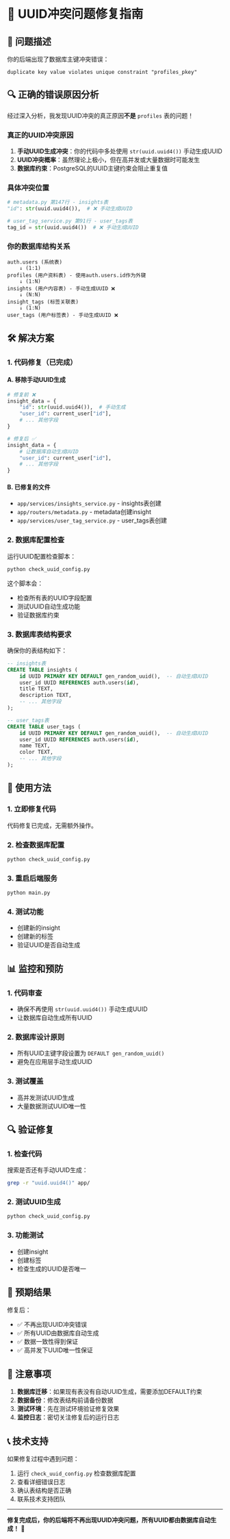 # 🔧 UUID冲突问题修复指南

## 🚨 问题描述

你的后端出现了数据库主键冲突错误：
```
duplicate key value violates unique constraint "profiles_pkey"
```

## 🔍 **正确的错误原因分析**

经过深入分析，我发现UUID冲突的真正原因**不是** `profiles` 表的问题！

### **真正的UUID冲突原因**

1. **手动UUID生成冲突**：你的代码中多处使用 `str(uuid.uuid4())` 手动生成UUID
2. **UUID冲突概率**：虽然理论上极小，但在高并发或大量数据时可能发生
3. **数据库约束**：PostgreSQL的UUID主键约束会阻止重复值

### **具体冲突位置**

```python
# metadata.py 第147行 - insights表
"id": str(uuid.uuid4()),  # ❌ 手动生成UUID

# user_tag_service.py 第91行 - user_tags表  
tag_id = str(uuid.uuid4())  # ❌ 手动生成UUID
```

### **你的数据库结构关系**
```
auth.users (系统表) 
    ↓ (1:1)
profiles (用户资料表) - 使用auth.users.id作为外键
    ↓ (1:N)  
insights (用户内容表) - 手动生成UUID ❌
    ↓ (N:N)
insight_tags (标签关联表)
    ↓ (1:N)
user_tags (用户标签表) - 手动生成UUID ❌
```

## 🛠️ 解决方案

### 1. **代码修复（已完成）**

#### A. 移除手动UUID生成
```python
# 修复前 ❌
insight_data = {
    "id": str(uuid.uuid4()),  # 手动生成
    "user_id": current_user["id"],
    # ... 其他字段
}

# 修复后 ✅
insight_data = {
    # 让数据库自动生成UUID
    "user_id": current_user["id"],
    # ... 其他字段
}
```

#### B. 已修复的文件
- `app/services/insights_service.py` - insights表创建
- `app/routers/metadata.py` - metadata创建insight
- `app/services/user_tag_service.py` - user_tags表创建

### 2. **数据库配置检查**

运行UUID配置检查脚本：
```bash
python check_uuid_config.py
```

这个脚本会：
- 检查所有表的UUID字段配置
- 测试UUID自动生成功能
- 验证数据库约束

### 3. **数据库表结构要求**

确保你的表结构如下：

```sql
-- insights表
CREATE TABLE insights (
    id UUID PRIMARY KEY DEFAULT gen_random_uuid(),  -- 自动生成UUID
    user_id UUID REFERENCES auth.users(id),
    title TEXT,
    description TEXT,
    -- ... 其他字段
);

-- user_tags表  
CREATE TABLE user_tags (
    id UUID PRIMARY KEY DEFAULT gen_random_uuid(),  -- 自动生成UUID
    user_id UUID REFERENCES auth.users(id),
    name TEXT,
    color TEXT,
    -- ... 其他字段
);
```

## 🚀 使用方法

### 1. **立即修复代码**
代码修复已完成，无需额外操作。

### 2. **检查数据库配置**
```bash
python check_uuid_config.py
```

### 3. **重启后端服务**
```bash
python main.py
```

### 4. **测试功能**
- 创建新的insight
- 创建新的标签
- 验证UUID是否自动生成

## 📊 监控和预防

### 1. **代码审查**
- 确保不再使用 `str(uuid.uuid4())` 手动生成UUID
- 让数据库自动生成所有UUID

### 2. **数据库设计原则**
- 所有UUID主键字段设置为 `DEFAULT gen_random_uuid()`
- 避免在应用层手动生成UUID

### 3. **测试覆盖**
- 高并发测试UUID生成
- 大量数据测试UUID唯一性

## 🔍 验证修复

### 1. **检查代码**
搜索是否还有手动UUID生成：
```bash
grep -r "uuid.uuid4()" app/
```

### 2. **测试UUID生成**
```bash
python check_uuid_config.py
```

### 3. **功能测试**
- 创建insight
- 创建标签
- 检查生成的UUID是否唯一

## 🎯 预期结果

修复后：
- ✅ 不再出现UUID冲突错误
- ✅ 所有UUID由数据库自动生成
- ✅ 数据一致性得到保证
- ✅ 高并发下UUID唯一性保证

## 🚨 注意事项

1. **数据库迁移**：如果现有表没有自动UUID生成，需要添加DEFAULT约束
2. **数据备份**：修改表结构前请备份数据
3. **测试环境**：先在测试环境验证修复效果
4. **监控日志**：密切关注修复后的运行日志

## 📞 技术支持

如果修复过程中遇到问题：
1. 运行 `check_uuid_config.py` 检查数据库配置
2. 查看详细错误日志
3. 确认表结构是否正确
4. 联系技术支持团队

---

**修复完成后，你的后端将不再出现UUID冲突问题，所有UUID都由数据库自动生成！** 🎉

